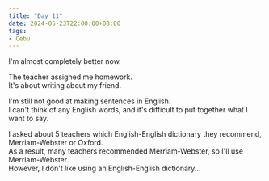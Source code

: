 ```yaml
---
title: "Day 11"
date: 2024-05-23T22:00:00+08:00
tags:
- Cebu
---
```



I'm almost completely better now.

The teacher assigned me homework.  
It's about writing about my friend.  

I'm still not good at making sentences in English.  
I can't think of any English words, 
and it's difficult to put together what I want to say.  
 
 I asked about 5 teachers which English-English dictionary they recommend, Merriam-Webster or Oxford.  
As a result, many teachers recommended Merriam-Webster, so I'll use Merriam-Webster.  
However, I don't like using an English-English dictionary...
